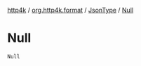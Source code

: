 [http4k](../../index.md) / [org.http4k.format](../index.md) / [JsonType](index.md) / [Null](./-null.md)

# Null

`Null`
